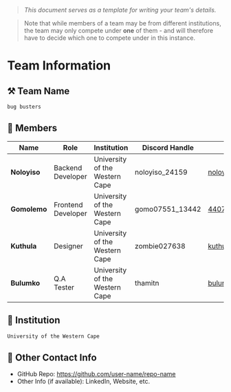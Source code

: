 > *This document serves as a template for writing your team's details.*

> Note that while members of a team may be from different institutions, the team may only compete under **one** of them - and will therefore have to decide which one to compete under in this instance.

# Team Information

## ⚒️ Team Name
``` c
bug busters
```

## 👥 Members
| Name           | Role                | Institution                              | Discord Handle | Email                     |
|----------------|---------------------|------------------------------------------| ---------------|---------------------------|
| **Noloyiso**   | Backend Developer   | University of the Western Cape           | noloyiso_24159 | <noloyisozangwa@gmail.com>|
| **Gomolemo**   | Frontend Developer  | University of the Western Cape           | gomo07551_13442| <4407524@myuwc.ac.za>     |
| **Kuthula**    | Designer            | University of the Western Cape           | zombie027638   | <kuthula6336@gmail.com>   |
| **Bulumko**    | Q.A Tester          | University of the Western Cape           | thamitn        | <bulumkotshoni@gmail.com> |

## 🏫 Institution
``` c
University of the Western Cape
```

## 📧 Other Contact Info
- GitHub Repo: <https://github.com/user-name/repo-name>
- Other Info (if available): LinkedIn, Website, etc.
